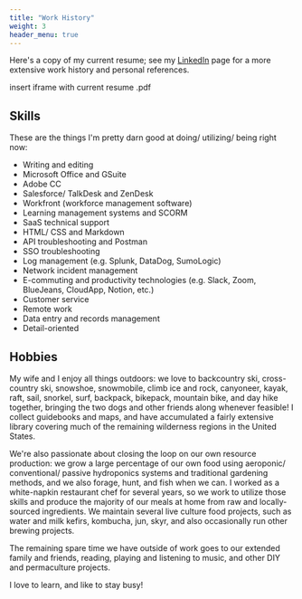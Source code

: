 ```yaml
---
title: "Work History"
weight: 3
header_menu: true
---
```

Here's a copy of my current resume; see my [LinkedIn](<https://www.linkedin.com/in/derek-edwards-26b59040/>) page for a more extensive work history and personal references.

insert iframe with current resume .pdf


## Skills

These are the things I'm pretty darn good at doing/ utilizing/ being right now:

* Writing and editing
* Microsoft Office and GSuite
* Adobe CC
* Salesforce/ TalkDesk and ZenDesk
* Workfront (workforce management software)
* Learning management systems and SCORM
* SaaS technical support
* HTML/ CSS and Markdown
* API troubleshooting and Postman
* SSO troubleshooting
* Log management (e.g. Splunk, DataDog, SumoLogic)
* Network incident management
* E-commuting and productivity technologies (e.g. Slack, Zoom, BlueJeans, CloudApp, Notion, etc.)
* Customer service
* Remote work
* Data entry and records management
* Detail-oriented

## Hobbies

My wife and I enjoy all things outdoors: we love to backcountry ski, cross-country ski, snowshoe, snowmobile, climb ice and rock, canyoneer, kayak, raft, sail, snorkel, surf, backpack, bikepack, mountain bike, and day hike together, bringing the two dogs and other friends along whenever feasible! I collect guidebooks and maps, and have accumulated a fairly extensive library covering much of the remaining wilderness regions in the United States.

We're also passionate about closing the loop on our own resource production: we grow a large percentage of our own food using aeroponic/ conventional/ passive hydroponics systems and traditional gardening methods, and we also forage, hunt, and fish when we can. I worked as a white-napkin restaurant chef for several years, so we work to utilize those skills and produce the majority of our meals at home from raw and locally-sourced ingredients. We maintain several live culture food projects, such as water and milk kefirs, kombucha, jun, skyr, and also occasionally run other brewing projects.

The remaining spare time we have outside of work goes to our extended family and friends, reading, playing and listening to music, and other DIY and permaculture projects.

I love to learn, and like to stay busy!
